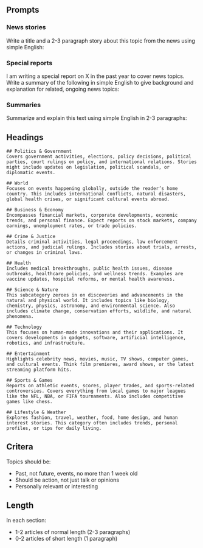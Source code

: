 ## Prompts

### News stories

Write a title and a 2-3 paragraph story about this topic from the news using simple English:

### Special reports

I am writing a special report on X in the past year to cover news topics. Write a summary of the
following in simple English to give background and explanation for related, ongoing news topics:

### Summaries

Summarize and explain this text using simple English in 2-3 paragraphs:

## Headings

```
## Politics & Government
Covers government activities, elections, policy decisions, political parties, court rulings on policy, and international relations. Stories might include updates on legislation, political scandals, or diplomatic events.

## World
Focuses on events happening globally, outside the reader’s home country. This includes international conflicts, natural disasters, global health crises, or significant cultural events abroad.

## Business & Economy
Encompasses financial markets, corporate developments, economic trends, and personal finance. Expect reports on stock markets, company earnings, unemployment rates, or trade policies.

## Crime & Justice
Details criminal activities, legal proceedings, law enforcement actions, and judicial rulings. Includes stories about trials, arrests, or changes in criminal laws.

## Health
Includes medical breakthroughs, public health issues, disease outbreaks, healthcare policies, and wellness trends. Examples are vaccine updates, hospital reforms, or mental health awareness.

## Science & Nature
This subcategory zeroes in on discoveries and advancements in the natural and physical world. It includes topics like biology, chemistry, physics, astronomy, and environmental science. Also includes climate change, conservation efforts, wildlife, and natural phenomena.

## Technology
This focuses on human-made innovations and their applications. It covers developments in gadgets, software, artificial intelligence, robotics, and infrastructure. 

## Entertainment
Highlights celebrity news, movies, music, TV shows, computer games, and cultural events. Think film premieres, award shows, or the latest streaming platform hits.

## Sports & Games
Reports on athletic events, scores, player trades, and sports-related controversies. Covers everything from local games to major leagues like the NFL, NBA, or FIFA tournaments. Also includes competitive games like chess.

## Lifestyle & Weather
Explores fashion, travel, weather, food, home design, and human interest stories. This category often includes trends, personal profiles, or tips for daily living.
```

## Critera

Topics should be:

- Past, not future, events, no more than 1 week old
- Should be action, not just talk or opinions
- Personally relevant or interesting

## Length

In each section:

- 1-2 articles of normal length (2-3 paragraphs)
- 0-2 articles of short length (1 paragraph)
